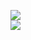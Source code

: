[![](https://img.shields.io/badge/Made%20With-Github%20Spray-lightgrey.svg?style=for-the-badge&logo=github)](https://github.com/Annihil/github-spray#14527)  
[![](https://i.imgur.com/2DrTn0Z.gif)](https://github.com/Annihil/github-spray)